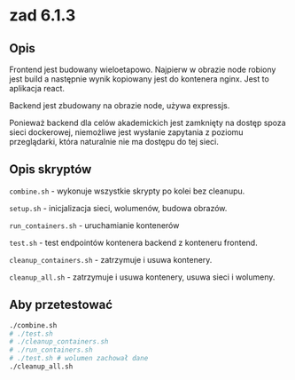 # zad 6.1.3
## Opis

Frontend jest budowany wieloetapowo. Najpierw w obrazie node robiony jest build
a następnie wynik kopiowany jest do kontenera nginx. Jest to aplikacja react.

Backend jest zbudowany na obrazie node, używa expressjs.

Ponieważ backend dla celów akademickich jest zamknięty na dostęp spoza sieci
dockerowej, niemożliwe jest wysłanie zapytania z poziomu przeglądarki, która
naturalnie nie ma dostępu do tej sieci.

## Opis skryptów

`combine.sh` - wykonuje wszystkie skrypty po kolei bez cleanupu.

`setup.sh` - inicjalizacja sieci, wolumenów, budowa obrazów.

`run_containers.sh` - uruchamianie kontenerów

`test.sh` - test endpointów kontenera backend z konteneru frontend.

`cleanup_containers.sh` - zatrzymuje i usuwa kontenery.

`cleanup_all.sh` - zatrzymuje i usuwa kontenery, usuwa sieci i wolumeny.

## Aby przetestować

```bash
./combine.sh
# ./test.sh
# ./cleanup_containers.sh
# ./run_containers.sh
# ./test.sh # wolumen zachował dane
./cleanup_all.sh
```
